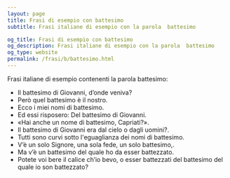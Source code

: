 ```yaml
---
layout: page
title: Frasi di esempio con battesimo 
subtitle: Frasi italiane di esempio con la parola  battesimo

og_title: Frasi di esempio con battesimo 
og_description: Frasi italiane di esempio con la parola  battesimo
og_type: website
permalink: /frasi/b/battesimo.html
---
```


Frasi italiane di esempio contenenti la parola battesimo:


- Il battesimo di Giovanni, d’onde veniva?
- Però quel battesimo è il nostro.
- Ecco i miei nomi di battesimo.
- Ed essi risposero: Del battesimo di Giovanni.
- «Hai anche un nome di battesimo, Capriati?».
- Il battesimo di Giovanni era dal cielo o dagli uomini?.
- Tutti sono curvi sotto l'eguaglianza dei nomi di battesimo.
- V’è un solo Signore, una sola fede, un solo battesimo,.
- Ma v’è un battesimo del quale ho da esser battezzato.
- Potete voi bere il calice ch’io bevo, o esser battezzati del battesimo del quale io son battezzato?
